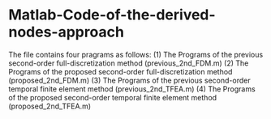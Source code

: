 # Matlab-Code-of-the-derived-nodes-approach
The file contains four pragrams as follows:
(1) The Programs of the previous second-order full-discretization method (previous_2nd_FDM.m)
(2) The Programs of the proposed second-order full-discretization method (proposed_2nd_FDM.m)
(3) The Programs of the previous second-order temporal finite element method (previous_2nd_TFEA.m)
(4) The Programs of the proposed second-order temporal finite element method (proposed_2nd_TFEA.m)
